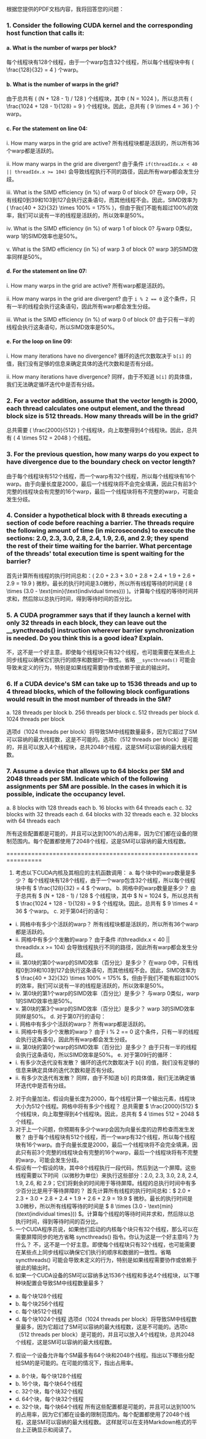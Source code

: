 根据您提供的PDF文档内容，我将回答您的问题：

### 1. Consider the following CUDA kernel and the corresponding host function that calls it:

#### a. What is the number of warps per block?
每个线程块有128个线程，由于一个warp包含32个线程，所以每个线程块中有 \( \frac{128}{32} = 4 \) 个warp。

#### b. What is the number of warps in the grid?
由于总共有 \( (N + 128 - 1) / 128 \) 个线程块，其中 \( N = 1024 \)，所以总共有 \( \frac{1024 + 128 - 1}{128} = 9 \) 个线程块。因此，总共有 \( 9 \times 4 = 36 \) 个warp。

#### c. For the statement on line 04:
i. How many warps in the grid are active?
所有线程块都是活跃的，所以所有36个warp都是活跃的。

ii. How many warps in the grid are divergent?
由于条件 `if(threadIdx.x < 40 || threadIdx.x >= 104)` 会导致线程执行不同的路径，因此所有warp都会发生分歧。

iii. What is the SIMD efficiency (in %) of warp 0 of block 0?
在warp 0中，只有线程0到39和103到127会执行这条语句，而其他线程不会。因此，SIMD效率为 \( \frac{40 + 32}{32} \times 100\% = 175\% \)，但由于我们不能有超过100%的效率，我们可以说有一半的线程是活跃的，所以效率是50%。

iv. What is the SIMD efficiency (in %) of warp 1 of block 0?
与warp 0类似，warp 1的SIMD效率也是50%。

v. What is the SIMD efficiency (in %) of warp 3 of block 0?
warp 3的SIMD效率同样是50%。

#### d. For the statement on line 07:
i. How many warps in the grid are active?
所有warp都是活跃的。

ii. How many warps in the grid are divergent?
由于 `i % 2 == 0` 这个条件，只有一半的线程会执行这条语句，因此所有warp都会发生分歧。

iii. What is the SIMD efficiency (in %) of warp 0 of block 0?
由于只有一半的线程会执行这条语句，所以SIMD效率是50%。

#### e. For the loop on line 09:
i. How many iterations have no divergence?
循环的迭代次数取决于 `b[i]` 的值，我们没有足够的信息来确定具体的迭代次数和是否有分歧。

ii. How many iterations have divergence?
同样，由于不知道 `b[i]` 的具体值，我们无法确定循环迭代中是否有分歧。

### 2. For a vector addition, assume that the vector length is 2000, each thread calculates one output element, and the thread block size is 512 threads. How many threads will be in the grid?
总共需要 \( \frac{2000}{512} \) 个线程块，向上取整得到4个线程块。因此，总共有 \( 4 \times 512 = 2048 \) 个线程。

### 3. For the previous question, how many warps do you expect to have divergence due to the boundary check on vector length?
由于每个线程块有512个线程，而一个warp有32个线程，所以每个线程块有16个warp。由于向量长度是2000，最后一个线程块将不会完全填满，因此只有前3个完整的线程块会有完整的16个warp，最后一个线程块将有不完整的warp，可能会发生分歧。

### 4. Consider a hypothetical block with 8 threads executing a section of code before reaching a barrier. The threads require the following amount of time (in microseconds) to execute the sections: 2.0, 2.3, 3.0, 2.8, 2.4, 1.9, 2.6, and 2.9; they spend the rest of their time waiting for the barrier. What percentage of the threads' total execution time is spent waiting for the barrier?
首先计算所有线程的执行时间总和：\( 2.0 + 2.3 + 3.0 + 2.8 + 2.4 + 1.9 + 2.6 + 2.9 = 19.9 \) 微秒。最长的执行时间是3.0微秒，所以所有线程等待的时间是 \( 8 \times (3.0 - \text{min}(\text{individual times})) \)。计算每个线程的等待时间并求和，然后除以总执行时间，得到等待时间的百分比。

### 5. A CUDA programmer says that if they launch a kernel with only 32 threads in each block, they can leave out the __syncthreads() instruction wherever barrier synchronization is needed. Do you think this is a good idea? Explain.
不，这不是一个好主意。即使每个线程块只有32个线程，也可能需要在某些点上同步线程以确保它们执行的顺序和数据的一致性。省略 `__syncthreads()` 可能会导致未定义的行为，特别是如果线程需要协作或依赖于彼此的输出时。

### 6. If a CUDA device's SM can take up to 1536 threads and up to 4 thread blocks, which of the following block configurations would result in the most number of threads in the SM?
a. 128 threads per block
b. 256 threads per block
c. 512 threads per block
d. 1024 threads per block

选项d（1024 threads per block）将导致SM中线程数量最多，因为它超过了SM可以容纳的最大线程数，这是不可能的。选项c（512 threads per block）是可能的，并且可以放入4个线程块，总共2048个线程，这是SM可以容纳的最大线程数。

### 7. Assume a device that allows up to 64 blocks per SM and 2048 threads per SM. Indicate which of the following assignments per SM are possible. In the cases in which it is possible, indicate the occupancy level.
a. 8 blocks with 128 threads each
b. 16 blocks with 64 threads each
c. 32 blocks with 32 threads each
d. 64 blocks with 32 threads each
e. 32 blocks with 64 threads each

所有这些配置都是可能的，并且可以达到100%的占用率，因为它们都在设备的限制范围内。每个配置都使用了2048个线程，这是SM可以容纳的最大线程数。









================================================================
1. 考虑以下CUDA内核及其相应的主机函数调用：
a. 每个块中的warp数量是多少？
每个线程块有128个线程，由于一个warp包含32个线程，所以每个线程块中有 $ \frac{128}{32} = 4 $ 个warp。
b. 网格中的warp数量是多少？
由于总共有 $ (N + 128 - 1) / 128 $ 个线程块，其中 $ N = 1024 $，所以总共有 $ \frac{1024 + 128 - 1}{128} = 9 $ 个线程块。因此，总共有 $ 9 \times 4 = 36 $ 个warp。
c. 对于第04行的语句：
- i. 网格中有多少个活跃的warp？
  所有线程块都是活跃的，所以所有36个warp都是活跃的。
- ii. 网格中有多少个发散的warp？
  由于条件 if(threadIdx.x < 40 || threadIdx.x >= 104) 会导致线程执行不同的路径，因此所有warp都会发生分歧。
- iii. 第0块的第0个warp的SIMD效率（百分比）是多少？
  在warp 0中，只有线程0到39和103到127会执行这条语句，而其他线程不会。因此，SIMD效率为 $ \frac{40 + 32}{32} \times 100\% = 175\% $，但由于我们不能有超过100%的效率，我们可以说有一半的线程是活跃的，所以效率是50%。
- iv. 第0块的第1个warp的SIMD效率（百分比）是多少？
  与warp 0类似，warp 1的SIMD效率也是50%。
- v. 第0块的第3个warp的SIMD效率（百分比）是多少？
  warp 3的SIMD效率同样是50%。
d. 对于第07行的语句：
- i. 网格中有多少个活跃的warp？
  所有warp都是活跃的。
- ii. 网格中有多少个发散的warp？
  由于 i % 2 == 0 这个条件，只有一半的线程会执行这条语句，因此所有warp都会发生分歧。
- iii. 第0块的第0个warp的SIMD效率（百分比）是多少？
  由于只有一半的线程会执行这条语句，所以SIMD效率是50%。
e. 对于第09行的循环：
- i. 有多少次迭代没有发散？
  循环的迭代次数取决于 b[i] 的值，我们没有足够的信息来确定具体的迭代次数和是否有分歧。
- ii. 有多少次迭代有发散？
  同样，由于不知道 b[i] 的具体值，我们无法确定循环迭代中是否有分歧。
2. 对于向量加法，假设向量长度为2000，每个线程计算一个输出元素，线程块大小为512个线程。网格中将有多少个线程？
总共需要 $ \frac{2000}{512} $ 个线程块，向上取整得到4个线程块。因此，总共有 $ 4 \times 512 = 2048 $ 个线程。
3. 对于上一个问题，你预期有多少个warp会因为向量长度的边界检查而发生发散？
由于每个线程块有512个线程，而一个warp有32个线程，所以每个线程块有16个warp。由于向量长度是2000，最后一个线程块将不会完全填满，因此只有前3个完整的线程块会有完整的16个warp，最后一个线程块将有不完整的warp，可能会发生分歧。
4. 假设有一个假设的块，其中8个线程执行一段代码，然后到达一个屏障。这些线程需要以下时间（以微秒为单位）来执行这些部分：2.0, 2.3, 3.0, 2.8, 2.4, 1.9, 2.6, 和 2.9；它们将剩余的时间用于等待屏障。线程的总执行时间中有多少百分比是用于等待屏障的？
首先计算所有线程的执行时间总和：$ 2.0 + 2.3 + 3.0 + 2.8 + 2.4 + 1.9 + 2.6 + 2.9 = 19.9 $ 微秒。最长的执行时间是3.0微秒，所以所有线程等待的时间是 $ 8 \times (3.0 - \text{min}(\text{individual times})) $。计算每个线程的等待时间并求和，然后除以总执行时间，得到等待时间的百分比。
5. 一个CUDA程序员说，如果他们启动的内核每个块只有32个线程，那么可以在需要屏障同步的地方省略 syncthreads() 指令。你认为这是一个好主意吗？为什么？
不，这不是一个好主意。即使每个线程块只有32个线程，也可能需要在某些点上同步线程以确保它们执行的顺序和数据的一致性。省略 syncthreads() 可能会导致未定义的行为，特别是如果线程需要协作或依赖于彼此的输出时。
6. 如果一个CUDA设备的SM可以容纳多达1536个线程和多达4个线程块，以下哪种块配置会导致SM中线程数量最多？
- a. 每个块128个线程
- b. 每个块256个线程
- c. 每个块512个线程
- d. 每个块1024个线程
选项d（1024 threads per block）将导致SM中线程数量最多，因为它超过了SM可以容纳的最大线程数，这是不可能的。选项c（512 threads per block）是可能的，并且可以放入4个线程块，总共2048个线程，这是SM可以容纳的最大线程数。
7. 假设一个设备允许每个SM最多有64个块和2048个线程。指出以下哪些分配给SM的是可能的。在可能的情况下，指出占用率。
- a. 8个块，每个块128个线程
- b. 16个块，每个块64个线程
- c. 32个块，每个块32个线程
- d. 64个块，每个块32个线程
- e. 32个块，每个块64个线程
所有这些配置都是可能的，并且可以达到100%的占用率，因为它们都在设备的限制范围内。每个配置都使用了2048个线程，这是SM可以容纳的最大线程数。
这样就可以在支持Markdown格式的平台上正确显示和阅读了。